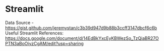 # Streamlit

Data Source - https://gist.github.com/jeremystan/c3b39d947d9b88b3ccff3147dbcf6c6b
Useful Streamlit References: https://docs.google.com/document/d/14EdBkYxcEyKBWezSo_TzQiaBR27OPTN3aBoOiyzCgAM/edit?usp=sharing
